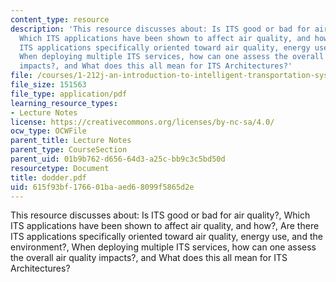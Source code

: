 ```yaml
---
content_type: resource
description: 'This resource discusses about: Is ITS good or bad for air quality?,
  Which ITS applications have been shown to affect air quality, and how?, Are there
  ITS applications specifically oriented toward air quality, energy use, and the environment?,
  When deploying multiple ITS services, how can one assess the overall air quality
  impacts?, and What does this all mean for ITS Architectures?'
file: /courses/1-212j-an-introduction-to-intelligent-transportation-systems-spring-2005/615f93bf176601baaed68099f5865d2e_dodder.pdf
file_size: 151563
file_type: application/pdf
learning_resource_types:
- Lecture Notes
license: https://creativecommons.org/licenses/by-nc-sa/4.0/
ocw_type: OCWFile
parent_title: Lecture Notes
parent_type: CourseSection
parent_uid: 01b9b762-d656-64d3-a25c-bb9c3c5bd50d
resourcetype: Document
title: dodder.pdf
uid: 615f93bf-1766-01ba-aed6-8099f5865d2e
---
```

This resource discusses about: Is ITS good or bad for air quality?, Which ITS applications have been shown to affect air quality, and how?, Are there ITS applications specifically oriented toward air quality, energy use, and the environment?, When deploying multiple ITS services, how can one assess the overall air quality impacts?, and What does this all mean for ITS Architectures?